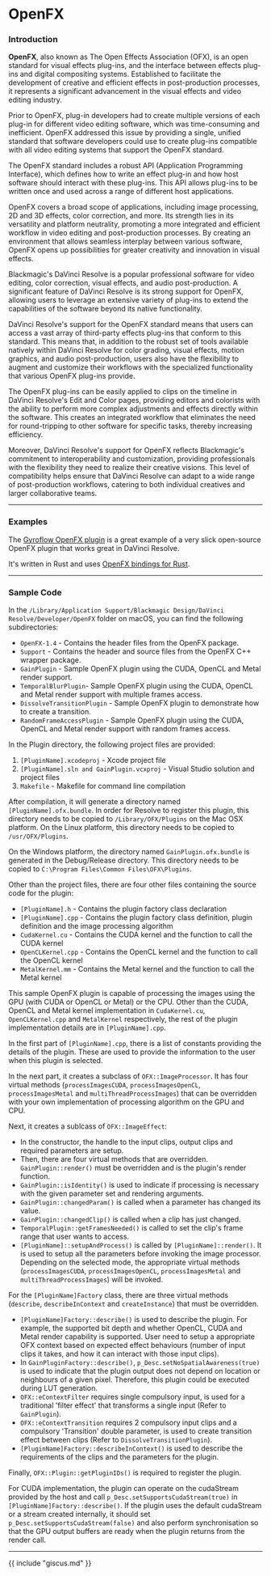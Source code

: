 # OpenFX

### Introduction

**OpenFX**, also known as The Open Effects Association (OFX), is an open standard for visual effects plug-ins, and the interface between effects plug-ins and digital compositing systems. Established to facilitate the development of creative and efficient effects in post-production processes, it represents a significant advancement in the visual effects and video editing industry.

Prior to OpenFX, plug-in developers had to create multiple versions of each plug-in for different video editing software, which was time-consuming and inefficient. OpenFX addressed this issue by providing a single, unified standard that software developers could use to create plug-ins compatible with all video editing systems that support the OpenFX standard.

The OpenFX standard includes a robust API (Application Programming Interface), which defines how to write an effect plug-in and how host software should interact with these plug-ins. This API allows plug-ins to be written once and used across a range of different host applications.

OpenFX covers a broad scope of applications, including image processing, 2D and 3D effects, color correction, and more. Its strength lies in its versatility and platform neutrality, promoting a more integrated and efficient workflow in video editing and post-production processes. By creating an environment that allows seamless interplay between various software, OpenFX opens up possibilities for greater creativity and innovation in visual effects.

Blackmagic's DaVinci Resolve is a popular professional software for video editing, color correction, visual effects, and audio post-production. A significant feature of DaVinci Resolve is its strong support for OpenFX, allowing users to leverage an extensive variety of plug-ins to extend the capabilities of the software beyond its native functionality.

DaVinci Resolve's support for the OpenFX standard means that users can access a vast array of third-party effects plug-ins that conform to this standard. This means that, in addition to the robust set of tools available natively within DaVinci Resolve for color grading, visual effects, motion graphics, and audio post-production, users also have the flexibility to augment and customize their workflows with the specialized functionality that various OpenFX plug-ins provide.

The OpenFX plug-ins can be easily applied to clips on the timeline in DaVinci Resolve's Edit and Color pages, providing editors and colorists with the ability to perform more complex adjustments and effects directly within the software. This creates an integrated workflow that eliminates the need for round-tripping to other software for specific tasks, thereby increasing efficiency.

Moreover, DaVinci Resolve's support for OpenFX reflects Blackmagic's commitment to interoperability and customization, providing professionals with the flexibility they need to realize their creative visions. This level of compatibility helps ensure that DaVinci Resolve can adapt to a wide range of post-production workflows, catering to both individual creatives and larger collaborative teams.

---

### Examples

The [Gyroflow OpenFX plugin](https://github.com/gyroflow/gyroflow-ofx) is a great example of a very slick open-source OpenFX plugin that works great in DaVinci Resolve.

It's written in Rust and uses [OpenFX bindings for Rust](https://github.com/itadinanta/ofx-rs).

---

### Sample Code

In the `/Library/Application Support/Blackmagic Design/DaVinci Resolve/Developer/OpenFX` folder on macOS, you can find the following subdirectories:

- `OpenFX-1.4` - Contains the header files from the OpenFX package.
- `Support` - Contains the header and source files from the OpenFX C++ wrapper package.
- `GainPlugin` - Sample OpenFX plugin using the CUDA, OpenCL and Metal render support.
- `TemporalBlurPlugin`- Sample OpenFX plugin using the CUDA, OpenCL and Metal render support with multiple frames access.
- `DissolveTransitionPlugin` - Sample OpenFX plugin to demonstrate how to create a transition.
- `RandomFrameAccessPlugin` - Sample OpenFX plugin using the CUDA, OpenCL and Metal render support with random frames access.

In the Plugin directory, the following project files are provided:

1. `[PluginName].xcodeproj`                  - Xcode project file
2. `[PluginName].sln and GainPlugin.vcxproj` - Visual Studio solution and project files
3. `Makefile`                                - Makefile for command line compilation

After compilation, it will generate a directory named `[PluginName].ofx.bundle`. In order for Resolve to register this plugin, this directory needs to be copied to `/Library/OFX/Plugins` on the Mac OSX platform. On the Linux platform, this directory needs to be copied to `/usr/OFX/Plugins`.

On the Windows platform, the directory named `GainPlugin.ofx.bundle` is generated in the Debug/Release directory. This directory needs to be copied to `C:\Program Files\Common Files\OFX\Plugins`.

Other than the project files, there are four other files containing the source code for the plugin:

- `[PluginName].h` - Contains the plugin factory class declaration
- `[PluginName].cpp` - Contains the plugin factory class definition, plugin definition and the image processing algorithm
- `CudaKernel.cu` - Contains the CUDA kernel and the function to call the CUDA kernel
- `OpenCLKernel.cpp` - Contains the OpenCL kernel and the function to call the OpenCL kernel
- `MetalKernel.mm` - Contains the Metal kernel and the function to call the Metal kernel

This sample OpenFX plugin is capable of processing the images using the GPU (with CUDA or OpenCL or Metal) or the CPU. Other than the CUDA, OpenCL and Metal kernel implementation in `CudaKernel.cu`, `OpenCLKernel.cpp` and `MetalKernel` respectively, the rest of the plugin implementation details are in `[PluginName].cpp`.

In the first part of `[PluginName].cpp`, there is a list of constants providing the details of the plugin. These are used to provide the information to the user when this plugin is selected.

In the next part, it creates a subclass of `OFX::ImageProcessor`. It has four virtual methods (`processImagesCUDA`, `processImagesOpenCL`, `processImagesMetal` and `multiThreadProcessImages`) that can be overridden with your own implementation of processing algorithm on the GPU and CPU.

Next, it creates a sublcass of `OFX::ImageEffect`:

- In the constructor, the handle to the input clips, output clips and required parameters are setup.
- Then, there are four virtual methods that are overridden. `GainPlugin::render()` must be overridden and is the plugin's render function.
- `GainPlugin::isIdentity()` is used to indicate if processing is necessary with the given parameter set and rendering arguments.
- `GainPlugin::changedParam()` is called when a parameter has changed its value.
- `GainPlugin::changedClip()` is called when a clip has just changed.
- `TemporalPlugin::getFramesNeeded()` is called to set the clip's frame range that user wants to access.
- `[PluginName]::setupAndProcess()` is called by `[PluginName]::render()`. It is used to setup all the parameters before invoking the image processor. Depending on the selected mode, the appropriate virtual methods (`processImagesCUDA`, `processImagesOpenCL`, `processImagesMetal` and `multiThreadProcessImages`) will be invoked.

For the `[PluginName]Factory` class, there are three virtual methods (`describe`, `describeInContext` and `createInstance`) that must be overridden.

- `[PluginName]Factory::describe()` is used to describe the plugin. For example, the supported bit depth and whether OpenCL, CUDA and Metal render capability is supported. User need to setup a appropriate OFX context based on expected effect behaviours (number of input clips it takes, and how it can interact with those input clips).
- In `GainPluginFactory::describe()`, `p_Desc.setNoSpatialAwareness(true)` is used to indicate that the plugin output does not depend on location or neighbours of a given pixel. Therefore, this plugin could be executed during LUT generation.
- `OFX::eContextFilter` requires single compulsory input, is used for a traditional 'filter effect' that transforms a single input (Refer to `GainPlugin`).
- `OFX::eContextTransition` requires 2 compulsory input clips and a compulsory 'Transition' double parameter, is used to create transition effect between clips (Refer to `DissolveTransitionPlugin`).
- `[PluginName]Factory::describeInContext()` is used to describe the requirements of the clips and the parameters for the plugin.

Finally, `OFX::Plugin::getPluginIDs()` is required to register the plugin.

For CUDA implementation, the plugin can operate on the cudaStream provided by the host and call `p_Desc.setSupportsCudaStream(true)` in `[PluginName]Factory::describe()`. If the plugin uses the default cudaStream or a stream created internally, it should set `p_Desc.setSupportsCudaStream(false)` and also perform synchronisation so that the GPU output buffers are ready when the plugin returns from the render call.

---

{{ include "giscus.md" }}